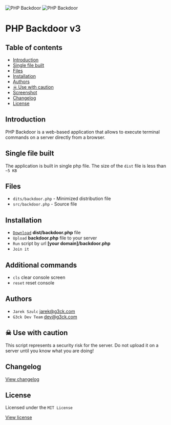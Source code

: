 ![PHP Backdoor](https://github.com/g3ck/PHP-Backdoor/raw/master/assets/img/header.png "PHP Backdoor")
![PHP Backdoor](https://github.com/g3ck/PHP-Backdoor/raw/master/assets/img/screenshot.png "PHP Backdoor")

# PHP Backdoor v3

## Table of contents

  * [Introduction](#introduction)
  * [Single file built ](#single-file-built)
  * [Files](#files)
  * [Installation](#installation)
  * [Authors](#authors)
  * [&#9760; Use with caution](#-use-with-caution)
  * [Screenshot](#screenshot)
  * [Changelog](#changelog)
  * [License](#license)

## Introduction

PHP Backdoor is a web-based application that allows to execute terminal commands on a server directly from a browser.

## Single file built

The application is built in single php file. The size of the `dist` file is less than `~5 KB`

## Files

- `dits/backdoor.php` - Minimized distribution file
- `src/backdoor.php` - Source file

## Installation

- [`Download`](https://github.com/psyll/PHP-Backdoor/archive/master.zip) **dist/backdoor.php** file
- `Upload` **backdoor.php** file to your server
- `Run` script by url **[your domain]/backdoor.php**
- `Join it`

## Additional commands

- `cls` clear console screen
- `reset` reset console

## Authors

- `Jarek Szulc` <jarek@g3ck.com>
- `G3ck Dev Team` <dev@g3ck.com>

##  &#9760; Use with caution

This script represents a security risk for the server. Do not upload it on a server until you know what you are doing!

## Changelog

[View changelog](https://github.com/g3ck/PHP-Backdoor/blob/master/CHANGELOG.md)

## License

Licensed under the `MIT License`

[View license](https://github.com/g3ck/PHP-Backdoor/blob/master/LICENSE)
